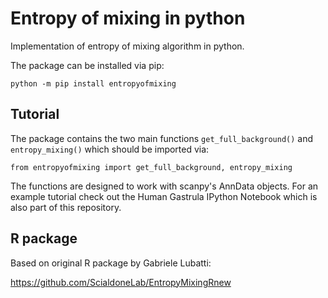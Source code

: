 # Entropy of mixing in python

Implementation of entropy of mixing algorithm in python.

The package can be installed via pip:

`python -m pip install entropyofmixing`

## Tutorial

The package contains the two main functions `get_full_background()` and `entropy_mixing()` which should be imported via:

`from entropyofmixing import get_full_background, entropy_mixing`

The functions are designed to work with scanpy's AnnData objects. For an example tutorial check out the Human Gastrula IPython Notebook which is also part of this repository.

## R package

Based on original R package by Gabriele Lubatti: 

https://github.com/ScialdoneLab/EntropyMixingRnew
